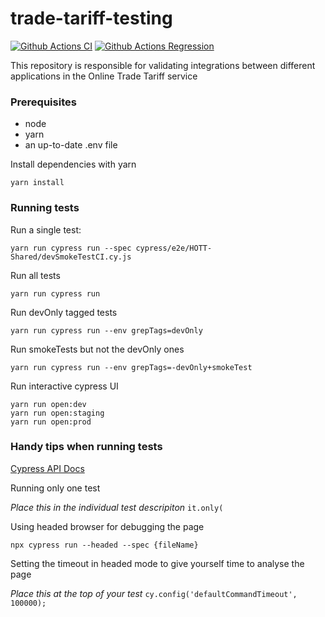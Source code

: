 # trade-tariff-testing

[![Github Actions CI](https://github.com/trade-tariff/trade-tariff-testing/actions/workflows/ci.yml/badge.svg?branch=main&event=schedule)](https://github.com/trade-tariff/trade-tariff-testing/actions/workflows/ci.yml)
[![Github Actions Regression](https://github.com/trade-tariff/trade-tariff-testing/actions/workflows/regression.yml/badge.svg?branch=main&event=schedule)](https://github.com/trade-tariff/trade-tariff-testing/actions/workflows/regression.yml)

This repository is responsible for validating integrations between different applications in the Online Trade Tariff service

### Prerequisites

- node
- yarn
- an up-to-date .env file

Install dependencies with yarn

```shell
yarn install
```

### Running tests

Run a single test:

```shell
yarn run cypress run --spec cypress/e2e/HOTT-Shared/devSmokeTestCI.cy.js
```

Run all tests

```shell
yarn run cypress run
```

Run devOnly tagged tests

```shell
yarn run cypress run --env grepTags=devOnly
```

Run smokeTests but not the devOnly ones

```shell
yarn run cypress run --env grepTags=-devOnly+smokeTest
```

Run interactive cypress UI

```shell
yarn run open:dev
yarn run open:staging
yarn run open:prod
```

### Handy tips when running tests

[Cypress API Docs](https://docs.cypress.io/api/table-of-contents)

Running only one test

_Place this in the individual test descripiton_
`it.only(`

Using headed browser for debugging the page

`npx cypress run --headed --spec {fileName}`

Setting the timeout in headed mode to give yourself time to analyse the page

_Place this at the top of your test_
`cy.config('defaultCommandTimeout', 100000);`
